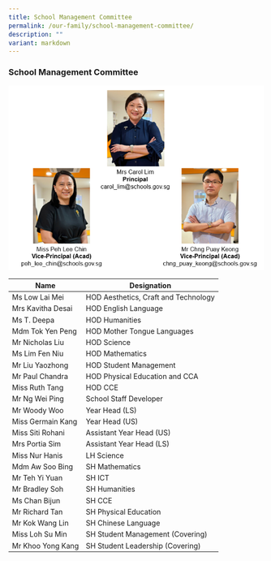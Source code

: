 ```yaml
---
title: School Management Committee
permalink: /our-family/school-management-committee/
description: ""
variant: markdown
---
```

### School Management Committee

![](/images/SLs_Org_Chart.png)


| Name | Designation | 
|---|---|
|Ms Low Lai Mei |HOD Aesthetics, Craft and Technology| low_lai_mei@moe.edu.sg |
| Mrs Kavitha Desai | HOD English Language | kavitha_chandran_desai@moe.edu.sg |
| Ms T. Deepa | HOD Humanities | t_deepa@moe.edu.sg |
| Mdm Tok Yen Peng | HOD Mother Tongue Languages | tok_yen_peng@moe.edu.sg |
| Mr Nicholas Liu | HOD Science | liu_wan_ming_nicholas@moe.edu.sg |
| Ms Lim Fen Niu | HOD Mathematics | lim_fen_niu@moe.edu.sg  |
| Mr Liu Yaozhong | HOD Student Management | liu_yaozhong@moe.edu.sg |
| Mr Paul Chandra | HOD Physical Education and CCA | paul_chandra_tjahjono@moe.edu.sg |
| Miss Ruth Tang  | HOD CCE |  ruth_tang_joo_hong@moe.edu.sg |
| Mr Ng Wei Ping | School Staff Developer  | ng_wei_ping@moe.edu.sg |
| Mr Woody Woo |Year Head (LS)| woo_jin_quan@moe.edu.sg |
| Miss Germain Kang | Year Head (US) | germain_kang_yin_ga@moe.edu.sg |
| Miss Siti Rohani  | Assistant Year Head (US) | siti_rohani_hanim_selamat@moe.edu.sg |
| Mrs Portia Sim | Assistant Year Head (LS) | tan_poh_hong@moe.edu.sg  |
| Miss Nur Hanis | LH Science | nur_hanis_mohamad_gh@moe.edu.sg  |
| Mdm Aw Soo Bing | SH Mathematics  | aw_soo_bing@moe.edu.sg |
| Mr Teh Yi Yuan| SH ICT | teh_yiyuan@moe.edu.sg |
| Mr Bradley Soh | SH Humanities | bradley_soh@moe.edu.sg |
| Ms Chan Bijun | SH CCE | chan_bijun@moe.edu.sg |
| Mr Richard Tan | SH Physical Education | tan_kee_chong@moe.edu.sg |
| Mr Kok Wang Lin  | SH Chinese Language  | kok_lin_wang@moe.edu.sg|
| Miss Loh Su Min | SH Student Management (Covering) | loh_su_min@moe.edu.sg |
| Mr Khoo Yong Kang | SH Student Leadership (Covering) | khoo_yong_kang@moe.edu.sg |
